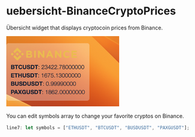 # uebersicht-BinanceCryptoPrices

Übersicht widget that displays cryptocoin prices from Binance.

<img
  src="/uebersicht-BinanceCryptoPrices.png"
  alt="Übersicht widget that displays cryptocoin prices from Binance"
  title="Übersicht widget that displays cryptocoin prices from Binance"
  style="display: inline-block; margin: 0 auto; max-width: 300px">



You can edit symbols array to change your favorite cryptos on Binance.


```javascript
line7: let symbols = ["ETHUSDT", "BTCUSDT", "BUSDUSDT", "PAXGUSDT"];
```
